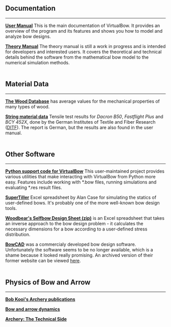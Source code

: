 ## Documentation
---

**[User Manual](../files/user_manual.pdf)** This is the main documentation of VirtualBow.
It provides an overview of the program and its features and shows you how to model and analyze bow designs.

**[Theory Manual](../files/theory_manual.pdf)** The theory manual is still a work in progress and is intended for developers and interested users.
It covers the theoretical and technical details behind the software from the mathematical bow model to the numerical simulation methods.
<br/>
<br/>

## Material Data
---

**[The Wood Database](https://www.wood-database.com/)** has average values for the mechanical properties of many types of wood.

**[String material data](../files/test_report_ditf.pdf)** Tensile test results for *Dacron B50*, *Fastflight Plus* and *BCY 452X*, done by the German Institutes of Textile and Fiber Research ([DITF](https://www.ditf.de/)). The report is German, but the results are also found in the user manual.
<br/>
<br/>

## Other Software
---

**[Python support code for VirtualBow](https://github.com/maexeler/virtualBow)** This user-maintained project provides various utilities that make interacting with VirtualBow from Python more easy.
Features include working with \*.bow files, running simulations and evaluating \*.res result files.

**[SuperTiller](http://www.buildyourownbow.com/build-alongs/how-to-use-supertiller-build-along/)** Excel spreadsheet by Alan Case for simulating the statics of user-defined bows.
It's probably one of the more well-known bow design tools.

**[Woodbear's Selfbow Design Sheet (zip)](files/woodbears-selfbow-design-sheet.zip)** is an Excel spreadsheet that takes an inverse approach to the bow design problem - it calculates the necessary dimensions for a bow according to a user-defined stress distribution.

**[BowCAD](https://www.indiegogo.com/projects/bowcad#/)** was a commercialy developed bow design software.
Unfortunately the software seems to be no longer available, which is a shame because it looked really promising.
An archived version of their former website can be viewed [here](https://web.archive.org/web/20141219170039/http://www.bowcad.com/?page_id=69).
<br/>
<br/>

## Physics of Bow and Arrow
---

**[Bob Kooi's Archery publications](https://www.bio.vu.nl/thb/users/kooi/)**

**[Bow and arrow dynamics](http://www.outlab.it/doc/marlow81.pdf)**

**[Archery: The Technical Side](https://books.google.com/books?id=fa0FPQAACAAJ)**
